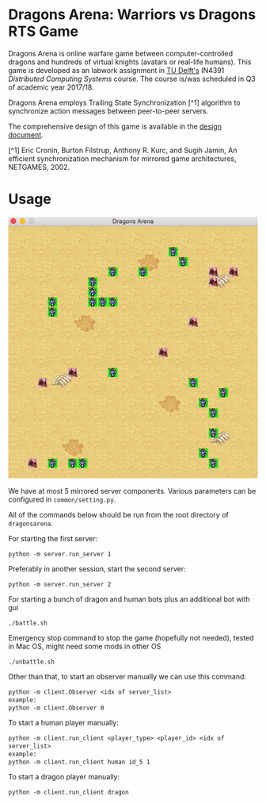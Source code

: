 # Dragons Arena: Warriors vs Dragons RTS Game

Dragons Arena is online warfare game between computer-controlled dragons and hundreds of virtual knights (avatars or real-life humans).
This game is developed as an labwork assignment in [TU Delft's](https://www.tudelft.nl/) IN4391 *Distributed Computing Systems* course. The course is/was scheduled in Q3 of academic year 2017/18.

Dragons Arena employs Trailing State Synchronization [^1] algorithm to synchronize action messages between peer-to-peer servers.

The comprehensive design of this game is available in the [design document](DESIGN.md).

[^1] Eric Cronin, Burton Filstrup, Anthony R. Kurc, and Sugih Jamin, An efficient synchronization mechanism for mirrored game architectures, NETGAMES, 2002.

# Usage

![Screenshot of Dragons Arena](img/da_screenshot.png)

We have at most 5 mirrored server components.
Various parameters can be configured in `common/setting.py`.

All of the commands below should be run from the root directory of `dragonsarena`.


For starting the first server:

```
python -m server.run_server 1
```

Preferably in another session, start the second server:

```
python -m server.run_server 2
```

For starting a bunch of dragon and human bots plus an additional bot with gui

```
./battle.sh
```

Emergency stop command to stop the game (hopefully not needed), tested in Mac OS, might need some mods in other OS

```
./unbattle.sh
```

Other than that, to start an observer manually we can use this command:

```
python -m client.Observer <idx of server_list>
example:
python -m client.Observer 0
```

To start a human player manually:

```
python -m client.run_client <player_type> <player_id> <idx of server_list>
example:
python -m client.run_client human id_5 1
```

To start a dragon player manually:

```
python -m client.run_client dragon
```
